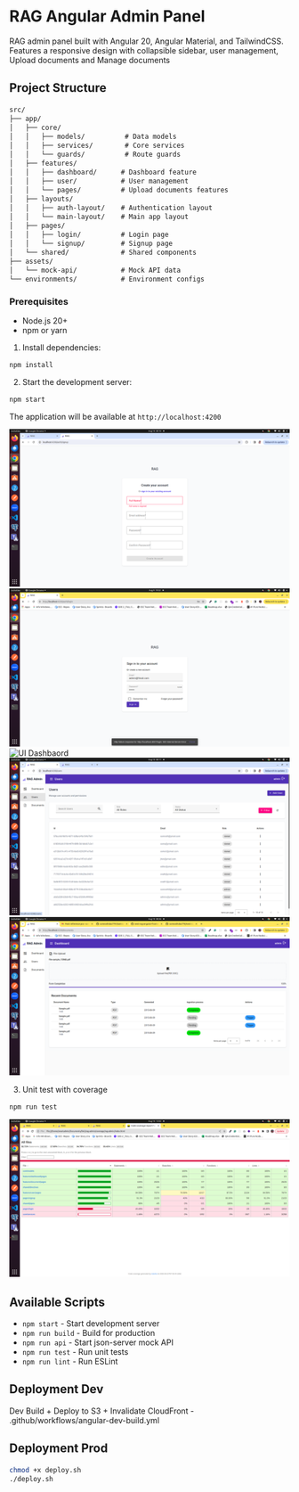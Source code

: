 

# RAG Angular Admin Panel


RAG admin panel built with Angular 20, Angular Material, and TailwindCSS. Features a responsive design with collapsible sidebar, user management, Upload documents and Manage documents 

## Project Structure

```
src/
├── app/
│   ├── core/
│   │   ├── models/          # Data models
│   │   ├── services/        # Core services
│   │   └── guards/          # Route guards
│   ├── features/
│   │   ├── dashboard/      # Dashboard feature
│   │   ├── user/           # User management
│   │   └── pages/          # Upload documents features
│   ├── layouts/
│   │   ├── auth-layout/    # Authentication layout
│   │   └── main-layout/    # Main app layout
│   ├── pages/
│   │   ├── login/          # Login page
│   │   └── signup/         # Signup page
│   └── shared/             # Shared components
├── assets/
│   └── mock-api/           # Mock API data
└── environments/           # Environment configs
```


### Prerequisites

- Node.js 20+
- npm or yarn

1. Install dependencies:

```bash
npm install
```

2. Start the development server:

```bash
npm start
```


The application will be available at `http://localhost:4200`

![UI Signup](./screen/signup.png)
![UI Login](./screen/loginv1.png)
![UI Dashbaord](./screen/dashboard.png)
![UI user](./screen/user.png)
![UI document](./screen/docv2.png)

3. Unit test with coverage

```bash
npm run test
```

![UI document](./screen/unittest.png)

## Available Scripts

- `npm start` - Start development server
- `npm run build` - Build for production
- `npm run api` - Start json-server mock API
- `npm run test` - Run unit tests
- `npm run lint` - Run ESLint


## Deployment Dev

Dev Build + Deploy to S3 + Invalidate CloudFront - .github/workflows/angular-dev-build.yml

## Deployment Prod

```bash
chmod +x deploy.sh
./deploy.sh
```

